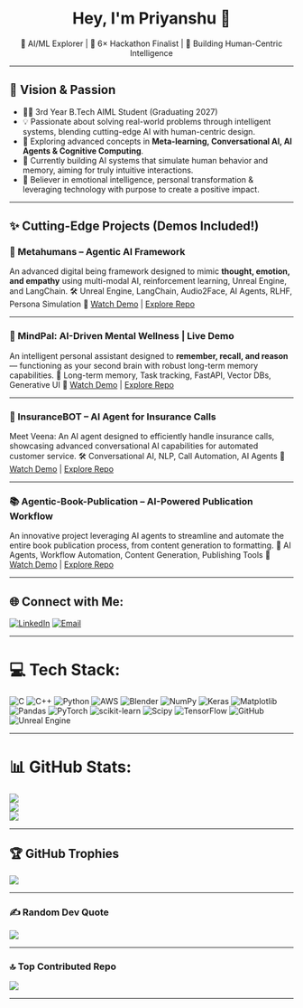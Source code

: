 <h1 align="center">Hey, I'm Priyanshu 👋</h1>
<p align="center">
🚀 AI/ML Explorer | 🎯 6× Hackathon Finalist | 🧠 Building Human-Centric Intelligence
</p>

---

## 🌟 Vision & Passion

- 👨‍💻 3rd Year B.Tech AIML Student (Graduating 2027)
- 💡 Passionate about solving real-world problems through intelligent systems, blending cutting-edge AI with human-centric design.
- 🧠 Exploring advanced concepts in **Meta-learning, Conversational AI, AI Agents & Cognitive Computing**.
- 🤖 Currently building AI systems that simulate human behavior and memory, aiming for truly intuitive interactions.
- 🌌 Believer in emotional intelligence, personal transformation & leveraging technology with purpose to create a positive impact.

---

## ✨ Cutting-Edge Projects (Demos Included!)

### 👤 Metahumans – Agentic AI Framework
An advanced digital being framework designed to mimic **thought, emotion, and empathy** using multi-modal AI, reinforcement learning, Unreal Engine, and LangChain.
🛠️ Unreal Engine, LangChain, Audio2Face, AI Agents, RLHF, Persona Simulation
🔗 [Watch Demo](http://www.youtube.com/watch?v=L3iMVHcjaXM) | [Explore Repo](https://github.com/Celest14l/MetaHUMANS) 

---

### 🧠 MindPal: AI-Driven Mental Wellness | Live Demo
An intelligent personal assistant designed to **remember, recall, and reason** — functioning as your second brain with robust long-term memory capabilities.
🧩 Long-term memory, Task tracking, FastAPI, Vector DBs, Generative UI
🔗 [Watch Demo](http://www.youtube.com/watch?v=0_L0q8raDkw) | [Explore Repo](https://github.com/Celest14l/MindPal)

---

### 🤖 InsuranceBOT – AI Agent for Insurance Calls
Meet Veena: An AI agent designed to efficiently handle insurance calls, showcasing advanced conversational AI capabilities for automated customer service.
🛠️ Conversational AI, NLP, Call Automation, AI Agents
🔗 [Watch Demo](http://www.youtube.com/watch?v=N-IUWELuUEw) | [Explore Repo](https://github.com/Celest14l/InsuranceBOT) 

---

### 📚 Agentic-Book-Publication – AI-Powered Publication Workflow
An innovative project leveraging AI agents to streamline and automate the entire book publication process, from content generation to formatting.
🧩 AI Agents, Workflow Automation, Content Generation, Publishing Tools
🔗 [Watch Demo](https://youtu.be/ZLmEuSVBwg4) | [Explore Repo](https://github.com/Celest14l/Agentic-Book-Publication) 

---

## 🌐 Connect with Me:
[![LinkedIn](https://img.shields.io/badge/LinkedIn-%230077B5.svg?logo=linkedin&logoColor=white)](https://linkedin.com/in/priyanshubeingcelestial)
[![Email](https://img.shields.io/badge/Email-D14836?logo=gmail&logoColor=white)](mailto:priyaanshu128912@gmail.com)

---

# 💻 Tech Stack:
![C](https://img.shields.io/badge/c-%2300599C.svg?style=for-the-badge&logo=c&logoColor=white)
![C++](https://img.shields.io/badge/c++-%2300599C.svg?style=for-the-badge&logo=c%2B%2B&logoColor=white)
![Python](https://img.shields.io/badge/python-3670A0?style=for-the-badge&logo=python&logoColor=ffdd54)
![AWS](https://img.shields.io/badge/AWS-%23FF9900.svg?style=for-the-badge&logo=amazon-aws&logoColor=white)
![Blender](https://img.shields.io/badge/blender-%23F5792A.svg?style=for-the-badge&logo=blender&logoColor=white)
![NumPy](https://img.shields.io/badge/numpy-%23013243.svg?style=for-the-badge&logo=numpy&logoColor=white)
![Keras](https://img.shields.io/badge/Keras-%23D00000.svg?style=for-the-badge&logo=Keras&logoColor=white)
![Matplotlib](https://img.shields.io/badge/Matplotlib-%23ffffff.svg?style=for-the-badge&logo=Matplotlib&logoColor=black)
![Pandas](https://img.shields.io/badge/pandas-%23150458.svg?style=for-the-badge&logo=pandas&logoColor=white)
![PyTorch](https://img.shields.io/badge/PyTorch-%23EE4C2C.svg?style=for-the-badge&logo=PyTorch&logoColor=white)
![scikit-learn](https://img.shields.io/badge/scikit--learn-%23F7931E.svg?style=for-the-badge&logo=scikit-learn&logoColor=white)
![Scipy](https://img.shields.io/badge/SciPy-%230C55A5.svg?style=for-the-badge&logo=scipy&logoColor=%white)
![TensorFlow](https://img.shields.io/badge/TensorFlow-%23FF6F00.svg?style=for-the-badge&logo=TensorFlow&logoColor=white)
![GitHub](https://img.shields.io/badge/github-%23121011.svg?style=for-the-badge&logo=github&logoColor=white)
![Unreal Engine](https://img.shields.io/badge/unrealengine-%23313131.svg?style=for-the-badge&logo=unrealengine&logoColor=white)

---

# 📊 GitHub Stats:
![](https://github-readme-stats.vercel.app/api?username=Celest14l&theme=onedark&hide_border=false&include_all_commits=true&count_private=true)<br/>
![](https://nirzak-streak-stats.vercel.app/?user=Celest14l&theme=onedark&hide_border=false)<br/>
![](https://github-readme-stats.vercel.app/api/top-langs/?username=Celest14l&theme=onedark&hide_border=false&include_all_commits=true&count_private=true&layout=compact)

---

## 🏆 GitHub Trophies
![](https://github-profile-trophy.vercel.app/?username=Celest14l&theme=monokai&no-frame=false&no-bg=true&margin-w=4)

---

### ✍️ Random Dev Quote
![](https://quotes-github-readme.vercel.app/api?type=horizontal&theme=radical)

---

### 🔝 Top Contributed Repo
![](https://github-contributor-stats.vercel.app/api?username=Celest14l&limit=5&theme=dark&combine_all_yearly_contributions=true)

---

